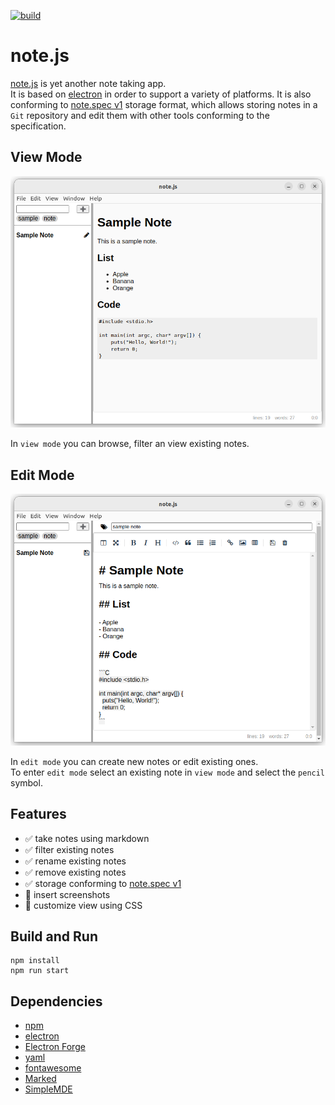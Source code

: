 [![build](https://github.com/falk-werner/note.js/actions/workflows/build.yaml/badge.svg)](https://github.com/falk-werner/note.js/actions/workflows/build.yaml)

# note.js

[note.js](https://github.com/falk-werner/note.js) is yet another note taking app.  
It is based on [electron](https://www.electronjs.org/) in order to support a variety of platforms. It is also conforming to [note.spec v1](https://github.com/falk-werner/note.spec/tree/v1) storage format, which allows storing notes in a `Git` repository and edit them with other tools conforming to the specification.

## View Mode

![View mode](doc/view_mode.png)

In `view mode` you can browse, filter an view existing notes.

## Edit Mode

![Edit mode](doc/edit_mode.png)

In `edit mode` you can create new notes or edit existing ones.  
To enter `edit mode` select an existing note in `view mode` and select the
`pencil` symbol.

## Features

- :white_check_mark: take notes using markdown
- :white_check_mark: filter existing notes
- :white_check_mark: rename existing notes
- :white_check_mark: remove existing notes
- :white_check_mark: storage conforming to [note.spec v1](https://github.com/falk-werner/note.spec/tree/v1)
- :construction: insert screenshots
- :construction: customize view using CSS

## Build and Run

```
npm install
npm run start
```

## Dependencies

- [npm](https://www.npmjs.com/)
- [electron](https://www.electronjs.org/)
- [Electron Forge](https://www.electronforge.io/)
- [yaml](https://eemeli.org/yaml/#yaml)
- [fontawesome](https://fontawesome.com/)
- [Marked](https://marked.js.org/)
- [SimpleMDE](https://simplemde.com/)

